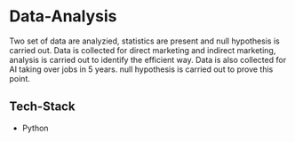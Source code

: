 # Data-Analysis

Two set of data are analyzied, statistics are present and null hypothesis is carried out.
Data is collected for direct marketing and indirect marketing, analysis is carried out to identify the efficient way.
Data is also collected for AI taking over jobs in 5 years. null hypothesis is carried out to prove this point.

## Tech-Stack

- Python
